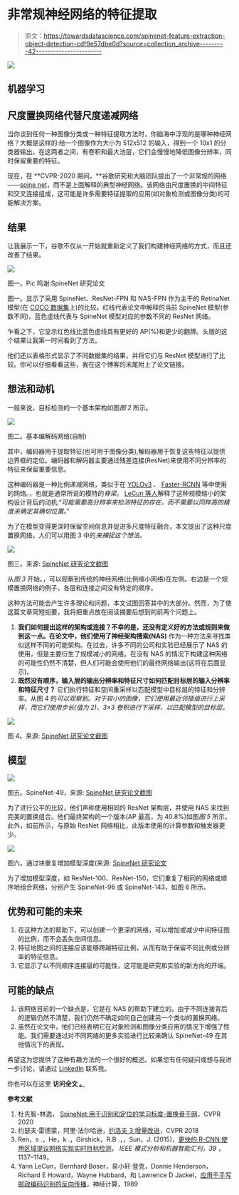 # 非常规神经网络的特征提取

> 原文：<https://towardsdatascience.com/spinenet-feature-extraction-object-detection-cdf9e57dbe0d?source=collection_archive---------42----------------------->

![](img/f2be78090349b0051fb18fa1b8e584fe.png)

## 机器学习

## 尺度置换网络代替尺度递减网络

当你谈到任何一种图像分类或一种特征提取方法时，你脑海中浮现的是哪种神经网络？大概是这样的:给一个图像作为大小为 512x512 的输入，得到一个 10x1 的分类器输出。在这两者之间，有卷积和最大池层，它们会慢慢地降低图像分辨率，同时保留重要的特征。

现在，在 **CVPR-2020 期间，**谷歌研究和大脑团队提出了一个非常规的网络——[spine net](https://arxiv.org/abs/1912.05027)，而不是上面解释的典型神经网络。该网络由尺度置换的中间特征和交叉连接组成，这可能是许多需要特征提取的应用(如对象检测或图像分类)的可能解决方案。

## 结果

让我展示一下，谷歌不仅从一开始就重新定义了我们构建神经网络的方式，而且还改善了结果。

![](img/1aa3c5ecfac7a2651ffca1baf6fa978c.png)

图一。Pic 鸣谢:SpineNet 研究论文

图一。显示了采用 SpineNet、ResNet-FPN 和 NAS-FPN 作为主干的 RetinaNet 模型(在 [COCO 数据集](https://cocodataset.org/#home)上)的比较。红线代表论文中解释的当前 SpineNet 模型(参数不同)，蓝色虚线代表与 SpineNet 模型对应的参数不同的 ResNet 网络。

乍看之下，它显示红色线比蓝色虚线具有更好的 AP(%)和更少的翻牌。头版的这个结果让我第一时间看到了方法。

他们还以表格形式显示了不同数据集的结果，并将它们与 ResNet 模型进行了比较。你可以仔细看看这些，我在这个博客的末尾附上了论文链接。

## 想法和动机

一般来说，目标检测的一个基本架构如图*图 2* 所示。

![](img/29406bdaa45f08947b7a3168be4c776c.png)

图二。基本编解码网络(自制)

其中，编码器用于提取特征(也可用于图像分类),解码器用于恢复这些特征以提供边界框的定位。编码器和解码器主要通过残差连接(ResNet)来使用不同分辨率的特征来保留重要信息。

这种编码器是一种比例递减网络，类似于在 [YOLOv3](https://arxiv.org/abs/1804.02767) 、 [Faster-RCNN](https://arxiv.org/abs/1506.01497) 等中使用的网络。，也就是通常所说的模特的*脊梁*。 [LeCun 等人](http://yann.lecun.com/exdb/publis/pdf/lecun-89e.pdf)解释了这种规模缩小的架构设计背后的动机:“*可能需要高分辨率来检测特征的存在，而不需要以同样高的精度来确定其确切位置。*”

为了在模型变得更深时保留空间信息并促进多尺度特征融合，本文提出了这种尺度置换网络。人们可以用图 3 中的*来捕捉这个想法。*

![](img/46b92298b15fe4964c1544af82cec739.png)

图三。来源: [SpineNet 研究论文截图](https://arxiv.org/abs/1912.05027)

从*图 3* 开始。，可以观察到传统的神经网络(比例缩小网络)在左侧。右边是一个规模置换网络的例子，各层和连接之间没有特定的顺序。

这种方法可能会产生许多理论和问题，本文试图回答其中的大部分。然而，为了使这篇文章简短扼要，我将把重点放在阅读摘要后想到的前两个问题上。

1.  **我们如何提出这样的架构或连接？**不幸的是，还没有定义好的方法或规则来做到这一点。在论文中，他们使用了**神经架构搜索(NAS)** 作为一种方法来寻找类似这样不同的可能架构。在过去，许多不同的公司和实验已经展示了 NAS 的使用，但是主要衍生了规模减小的网络。在没有 NAS 的情况下构建这种网络的可能性仍然不清楚，但人们可能会使用他们的最终网络输出(这将在后面显示)。
2.  **既然没有顺序，输入层的输出分辨率和特征尺寸如何匹配目标层的输入分辨率和特征尺寸？** 它们执行特征和空间重采样以匹配模型中目标层的特征和分辨率。从图 4 的*可以观察到。对于较小的图像，它们使用最近邻插值进行上采样，而它们使用步长(值为 2)、3×3 卷积进行下采样，以匹配模型的目标层。*

![](img/61508e3a53abdbd1abd96b4c89d96be8.png)

图 4。来源: [SpineNet 研究论文截图](https://arxiv.org/abs/1912.05027)

## 模型

![](img/d0651f99ada6a8105f1817989d21398d.png)

图五。SpineNet-49，来源: [SpineNet 研究论文截图](https://arxiv.org/abs/1912.05027)

为了进行公平的比较，他们声称使用相同的 ResNet 架构层，并使用 NAS 来找到完美的置换组合。他们最终架构的一个版本(AP 最高，为 40.8%)如图*图 5* 所示。此外，如前所示，与原始 ResNet 网络相比，此版本使用的计算参数和触发器更少。

![](img/1d8a6de0ac38cc3b32739c30442870b2.png)

图六。通过块重复增加模型深度(来源: [SpineNet 研究论文](https://arxiv.org/abs/1912.05027)

为了增加模型深度，如 ResNet-100、ResNet-150，它们重复了相同的网络或顺序地组合网络，分别产生 SpineNet-96 或 SpineNet-143，如图 6 所示。

## 优势和可能的未来

1.  在这种方法的帮助下，可以创建一个更深的网络，可以增加或减少中间特征图的比例，而不会丢失空间信息。
2.  特征地图之间的连接应该能够跨越特征比例，从而有助于保留不同比例或分辨率的特征信息。
3.  它显示了以不同顺序连接层的可能性，这可能是研究和实验的新方向的开端。

## 可能的缺点

1.  该网络目前的一个缺点是，它是在 NAS 的帮助下建立的。由于不同连接背后的逻辑仍然不清楚，我们仍然不确定如何自己创建另一个类似的置换网络。
2.  虽然在论文中，他们已经表明它在对象检测和图像分类应用的情况下增强了性能。我们需要通过对不同网络的更多实验进行比较来确认 SpineNet-49 在其他情况下的表现。

希望这为您提供了这种有趣方法的一个很好的概述。如果您有任何疑问或想与我进一步讨论，请通过 [LinkedIn](https://www.linkedin.com/in/akashsachdeva15/) 联系我。

你也可以在这里 **访问全文 [**。**](https://arxiv.org/abs/1912.05027)**

**参考文献**

1.  杜先智-林逸， [SpineNet:用于识别和定位的学习标度-置换骨干网](https://arxiv.org/abs/1912.05027)，CVPR 2020
2.  约瑟夫·雷德蒙，阿里·法尔哈迪，[约洛夫 3:增量改进](https://arxiv.org/abs/1804.02767)，CVPR 2018
3.  Ren，s .，He，k .，Girshick，R.B .，，Sun，J. (2015)，[更快的 R-CNN:使用区域提议网络实现实时目标检测](https://www.semanticscholar.org/paper/Faster-R-CNN%3A-Towards-Real-Time-Object-Detection-Ren-He/424561d8585ff8ebce7d5d07de8dbf7aae5e7270#references)， *IEEE 模式分析和机器智能汇刊，39* ，1137–1149。
4.  Yann LeCun，Bernhard Boser，易小轩·登克，Donnie Henderson，Richard E Howard，Wayne Hubbard，和 Lawrence D Jackel，[应用于手写邮政编码识别的反向传播](http://yann.lecun.com/exdb/publis/pdf/lecun-89e.pdf)，神经计算，1989